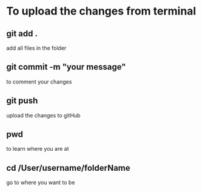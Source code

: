 # To upload the changes from terminal
## git add . 
add all files in the folder
## git commit -m "your message"
to comment your changes
## git push 
upload the changes to gitHub

## pwd
to learn where you are at
## cd /User/username/folderName
go to where you want to be